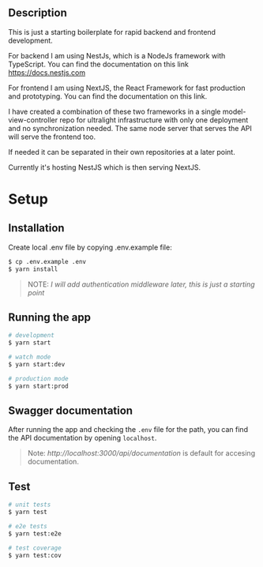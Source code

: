 ## Description

This is just a starting boilerplate for rapid backend and frontend development.

For backend I am using NestJs, which is a NodeJs framework with TypeScript. You can find the documentation on this link
https://docs.nestjs.com

For frontend I am using NextJS, the React Framework for fast production and prototyping. You can find the documentation on this link.

I have created a combination of these two frameworks in a single model-view-controller repo for ultralight infrastructure with only one deployment and no synchronization needed. The same node server that serves the API will serve the frontend too.

If needed it can be separated in their own repositories at a later point.

Currently it's hosting NestJS which is then serving NextJS.

# Setup

## Installation

Create local .env file by copying .env.example file:

```bash
$ cp .env.example .env
$ yarn install
```

> NOTE: _I will add authentication middleware later, this is just a starting point_

## Running the app

```bash
# development
$ yarn start

# watch mode
$ yarn start:dev

# production mode
$ yarn start:prod
```

## Swagger documentation

After running the app and checking the `.env` file for the path, you can find the API documentation by opening `localhost`.

> Note: _http://localhost:3000/api/documentation_ is default for accesing documentation.

## Test

```bash
# unit tests
$ yarn test

# e2e tests
$ yarn test:e2e

# test coverage
$ yarn test:cov
```
